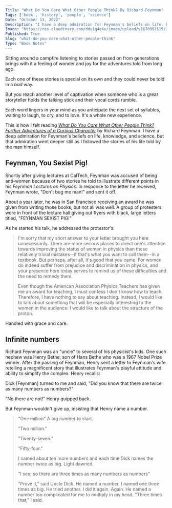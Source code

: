 ```yaml
---
Title: "What Do You Care What Other People Think? By Richard Feynman"
Tags: ['book', 'history', 'people', 'science']
Date: "October 13, 2022"
Description: "I have a deep admiration for Feynman's beliefs on life, knowledge, and science, but that admiration went deeper still as I followed the stories of his life told by the man himself."
Image: "https://res.cloudinary.com/dde1q4ekv/image/upload/v1670097515/35167718_jm1bxy.jpg"
Published: True
Slug: "what-do-you-care-what-other-people-think"
Type: "Book Notes"
---
```


Sitting around a campfire listening to stories passed on from generations brings with it a feeling of wonder and joy for the adventures told from long ago.

Each one of these stories is special on its own and they could never be told in a *bad* way.

But you reach another level of captivation when someone who is a great storyteller holds the talking stick and their vocal cords rumble.

Each word lingers in your mind as you anticipate the next set of syllables, waiting to laugh, to cry, and to love. It's a whole new experience.

This is how I felt reading [*What Do You Care What Other People Think? Further Adventures of a Curious Character*](https://www.amazon.com/dp/B004OA6KIS/ref=dp-kindle-redirect?_encoding=UTF8&btkr=1) by Richard Feynman. I have a deep admiration for Feynman's beliefs on life, knowledge, and science, but that admiration went deeper still as I followed the stories of his life told by the man himself.

Feynman, You Sexist Pig!
------------------------

Shortly after giving lectures at CalTech, Feynman was accused of being anti-women because of two stories he told to illustrate different points in his *Feynman Lectures on Physics*. In response to the letter he received, Feynman wrote, "Don't bug me man!" and sent it off.

About a year later, he was in San Francisco receiving an award he was given from writing those books, but not all was well. A group of protesters were in front of the lecture hall giving out flyers with black, large letters titled, "FEYNMAN SEXIST PIG!"

As he started his talk, he addressed the protestor's:

> I'm sorry that my short answer to your letter brought you here unnecessarily. There are more serious places to direct one's attention towards improving the status of women in physics than these relatively trivial mistakes--if that's what you want to call them--in a textbook. But perhaps, after all, it's good that you came. For women do indeed suffer from prejudice and discrimination in physics, and your presence here today serves to remind us of these difficulties and the need to remedy them.
>
> Even though the American Association Physics Teachers has given me an award for teaching, I must confess I don't know how to teach. Therefore, I have nothing to say about teaching. Instead, I would like to talk about something that will be especially interesting to the women in the audience: I would like to talk about the structure of the proton.

Handled with grace and care.

Infinite numbers
----------------

Richard Feynman was an "uncle" to several of his physicist's kids. One such nephew was Henry Bethe, son of Hans Bethe who was a 1967 Nobel Prize winner. After the passing of Feynman, Henry sent a letter to Feynman's wife retelling a magnificent story that illustrates Feynman's playful attitude and ability to simplify the complex. Henry recalls:

Dick [Feynman] turned to me and said, "Did you know that there are twice as many numbers as numbers?"

"No there are not!" Henry quipped back.

But Feynman wouldn't give up, insisting that Henry name a number.

> "One million" A big number to start.
>
> "Two million."
>
> "Twenty-seven."
>
> "Fifty-four."
>
> I named about ten more numbers and each time Dick names the number twice as big. Light dawned.
>
> "I see; so there are three times as many numbers as numbers"
>
> "Prove it," said Uncle Dick. He named a number. I named one three times as big. He tried another. I did it again. Again. He named a number too complicated for me to multiply in my head. "Three times that," I said.
>
>